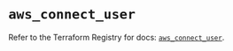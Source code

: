 # `aws_connect_user`

Refer to the Terraform Registry for docs: [`aws_connect_user`](https://registry.terraform.io/providers/hashicorp/aws/5.82.2/docs/resources/connect_user).
